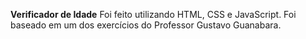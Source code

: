 <strong>Verificador de Idade</strong> 
Foi feito utilizando HTML, CSS e JavaScript. Foi baseado em um dos exercícios do Professor Gustavo Guanabara.
